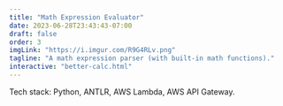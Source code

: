 ```yaml
---
title: "Math Expression Evaluator"
date: 2023-06-28T23:43:43-07:00
draft: false
order: 3
imgLink: "https://i.imgur.com/R9G4RLv.png"
tagline: "A math expression parser (with built-in math functions)."
interactive: "better-calc.html"
---
```

Tech stack: Python, ANTLR, AWS Lambda, AWS API Gateway.